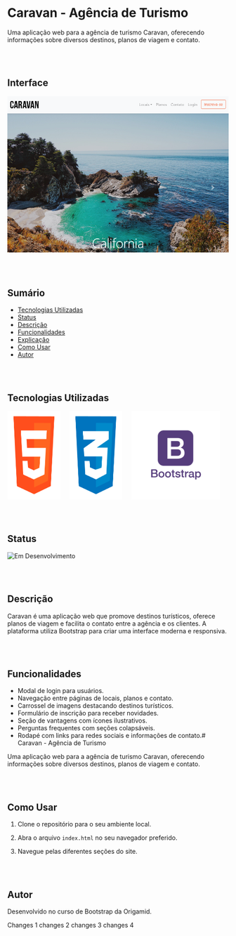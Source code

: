 # Caravan - Agência de Turismo

Uma aplicação web para a agência de turismo Caravan, oferecendo informações sobre diversos destinos, planos de viagem e contato.

<br></br>

## Interface

<div align="center">
  <img src="img/logo.png" alt="Imagem do Projeto" width="900">
</div>

<br></br>

## Sumário

- [Tecnologias Utilizadas](#tecnologias-utilizadas)
- [Status](#status)
- [Descrição](#descrição)
- [Funcionalidades](#funcionalidades)
- [Explicação](#explicação)
- [Como Usar](#como-usar)
- [Autor](#autor)

<br></br>

## Tecnologias Utilizadas

<div style="display: flex; flex-direction: row;">
  <div style="margin-right: 20px; display: flex; justify-content: flex-start;">
    <img src="img/html.png" alt="Logo HTML" width="150" hight="auto"/>
  </div>
  <div style="margin-right: 20px; display: flex; justify-content: flex-start;">
    <img src="img/css.png" alt="Logo CSS" width="150"/>
  </div>
  <div style="margin-right: 20px; display: flex; justify-content: flex-start;">
    <img src="img/bootstrap.png" alt="Logo Bootstrap" width="250"/>
  </div>
</div>

<br></br>

## Status

![Em Desenvolvimento](http://img.shields.io/static/v1?label=STATUS&message=EM%20DESENVOLVIMENTO&color=RED&style=for-the-badge)

<br></br>

## Descrição

Caravan é uma aplicação web que promove destinos turísticos, oferece planos de viagem e facilita o contato entre a agência e os clientes. A plataforma utiliza Bootstrap para criar uma interface moderna e responsiva.

<br></br>

## Funcionalidades

- Modal de login para usuários.
- Navegação entre páginas de locais, planos e contato.
- Carrossel de imagens destacando destinos turísticos.
- Formulário de inscrição para receber novidades.
- Seção de vantagens com ícones ilustrativos.
- Perguntas frequentes com seções colapsáveis.
- Rodapé com links para redes sociais e informações de contato.# Caravan - Agência de Turismo

Uma aplicação web para a agência de turismo Caravan, oferecendo informações sobre diversos destinos, planos de viagem e contato.

<br></br>

## Como Usar

1. Clone o repositório para o seu ambiente local.

2. Abra o arquivo `index.html` no seu navegador preferido.

3. Navegue pelas diferentes seções do site.

<br></br>

## Autor

Desenvolvido no curso de Bootstrap da Origamid.

Changes 1
changes 2
changes 3
changes 4
